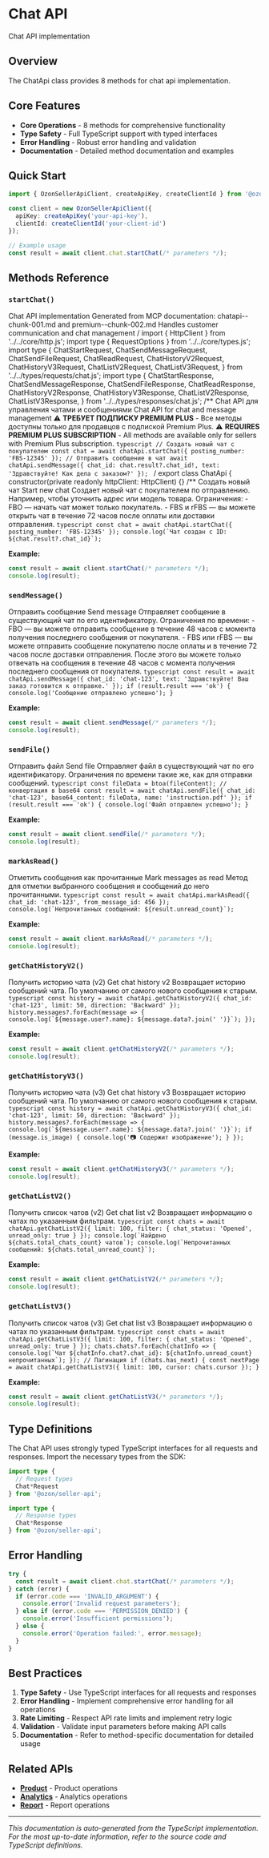 # Chat API

Chat API implementation

## Overview

The ChatApi class provides 8 methods for chat api implementation.

## Core Features

- **Core Operations** - 8 methods for comprehensive functionality
- **Type Safety** - Full TypeScript support with typed interfaces
- **Error Handling** - Robust error handling and validation
- **Documentation** - Detailed method documentation and examples

## Quick Start

```typescript
import { OzonSellerApiClient, createApiKey, createClientId } from '@ozon/seller-api';

const client = new OzonSellerApiClient({
  apiKey: createApiKey('your-api-key'),
  clientId: createClientId('your-client-id')
});

// Example usage
const result = await client.chat.startChat(/* parameters */);
```

## Methods Reference

### `startChat()`

Chat API implementation Generated from MCP documentation: chatapi--chunk-001.md and premium--chunk-002.md Handles customer communication and chat management / import { HttpClient } from '../../core/http.js'; import type { RequestOptions } from '../../core/types.js'; import type { ChatStartRequest, ChatSendMessageRequest, ChatSendFileRequest, ChatReadRequest, ChatHistoryV2Request, ChatHistoryV3Request, ChatListV2Request, ChatListV3Request, } from '../../types/requests/chat.js'; import type { ChatStartResponse, ChatSendMessageResponse, ChatSendFileResponse, ChatReadResponse, ChatHistoryV2Response, ChatHistoryV3Response, ChatListV2Response, ChatListV3Response, } from '../../types/responses/chat.js'; /** Chat API для управления чатами и сообщениями Chat API for chat and message management ⚠️ **ТРЕБУЕТ ПОДПИСКУ PREMIUM PLUS** - Все методы доступны только для продавцов с подпиской Premium Plus. ⚠️ **REQUIRES PREMIUM PLUS SUBSCRIPTION** - All methods are available only for sellers with Premium Plus subscription. ```typescript // Создать новый чат с покупателем const chat = await chatApi.startChat({ posting_number: 'FBS-12345' }); // Отправить сообщение в чат await chatApi.sendMessage({ chat_id: chat.result?.chat_id!, text: 'Здравствуйте! Как дела с заказом?' }); ``` / export class ChatApi { constructor(private readonly httpClient: HttpClient) {} /** Создать новый чат Start new chat Создает новый чат с покупателем по отправлению. Например, чтобы уточнить адрес или модель товара. Ограничения: - FBO — начать чат может только покупатель. - FBS и rFBS — вы можете открыть чат в течение 72 часов после оплаты или доставки отправления. ```typescript const chat = await chatApi.startChat({ posting_number: 'FBS-12345' }); console.log(`Чат создан с ID: ${chat.result?.chat_id}`); ```

**Example:**
```typescript
const result = await client.startChat(/* parameters */);
console.log(result);
```

### `sendMessage()`

Отправить сообщение Send message Отправляет сообщение в существующий чат по его идентификатору. Ограничения по времени: - FBO — вы можете отправить сообщение в течение 48 часов с момента получения последнего сообщения от покупателя. - FBS или rFBS — вы можете отправить сообщение покупателю после оплаты и в течение 72 часов после доставки отправления. После этого вы можете только отвечать на сообщения в течение 48 часов с момента получения последнего сообщения от покупателя. ```typescript const result = await chatApi.sendMessage({ chat_id: 'chat-123', text: 'Здравствуйте! Ваш заказ готовится к отправке.' }); if (result.result === 'ok') { console.log('Сообщение отправлено успешно'); } ```

**Example:**
```typescript
const result = await client.sendMessage(/* parameters */);
console.log(result);
```

### `sendFile()`

Отправить файл Send file Отправляет файл в существующий чат по его идентификатору. Ограничения по времени такие же, как для отправки сообщений. ```typescript const fileData = btoa(fileContent); // конвертация в base64 const result = await chatApi.sendFile({ chat_id: 'chat-123', base64_content: fileData, name: 'instruction.pdf' }); if (result.result === 'ok') { console.log('Файл отправлен успешно'); } ```

**Example:**
```typescript
const result = await client.sendFile(/* parameters */);
console.log(result);
```

### `markAsRead()`

Отметить сообщения как прочитанные Mark messages as read Метод для отметки выбранного сообщения и сообщений до него прочитанными. ```typescript const result = await chatApi.markAsRead({ chat_id: 'chat-123', from_message_id: 456 }); console.log(`Непрочитанных сообщений: ${result.unread_count}`); ```

**Example:**
```typescript
const result = await client.markAsRead(/* parameters */);
console.log(result);
```

### `getChatHistoryV2()`

Получить историю чата (v2) Get chat history v2 Возвращает историю сообщений чата. По умолчанию от самого нового сообщения к старым. ```typescript const history = await chatApi.getChatHistoryV2({ chat_id: 'chat-123', limit: 50, direction: 'Backward' }); history.messages?.forEach(message => { console.log(`${message.user?.name}: ${message.data?.join(' ')}`); }); ```

**Example:**
```typescript
const result = await client.getChatHistoryV2(/* parameters */);
console.log(result);
```

### `getChatHistoryV3()`

Получить историю чата (v3) Get chat history v3 Возвращает историю сообщений чата. По умолчанию от самого нового сообщения к старым. ```typescript const history = await chatApi.getChatHistoryV3({ chat_id: 'chat-123', limit: 50, direction: 'Backward' }); history.messages?.forEach(message => { console.log(`${message.user?.name}: ${message.data?.join(' ')}`); if (message.is_image) { console.log('📷 Содержит изображение'); } }); ```

**Example:**
```typescript
const result = await client.getChatHistoryV3(/* parameters */);
console.log(result);
```

### `getChatListV2()`

Получить список чатов (v2) Get chat list v2 Возвращает информацию о чатах по указанным фильтрам. ```typescript const chats = await chatApi.getChatListV2({ limit: 100, filter: { chat_status: 'Opened', unread_only: true } }); console.log(`Найдено ${chats.total_chats_count} чатов`); console.log(`Непрочитанных сообщений: ${chats.total_unread_count}`); ```

**Example:**
```typescript
const result = await client.getChatListV2(/* parameters */);
console.log(result);
```

### `getChatListV3()`

Получить список чатов (v3) Get chat list v3 Возвращает информацию о чатах по указанным фильтрам. ```typescript const chats = await chatApi.getChatListV3({ limit: 100, filter: { chat_status: 'Opened', unread_only: true } }); chats.chats?.forEach(chatInfo => { console.log(`Чат ${chatInfo.chat?.chat_id}: ${chatInfo.unread_count} непрочитанных`); }); // Пагинация if (chats.has_next) { const nextPage = await chatApi.getChatListV3({ limit: 100, cursor: chats.cursor }); } ```

**Example:**
```typescript
const result = await client.getChatListV3(/* parameters */);
console.log(result);
```

## Type Definitions

The Chat API uses strongly typed TypeScript interfaces for all requests and responses. Import the necessary types from the SDK:

```typescript
import type {
  // Request types
  Chat*Request
} from '@ozon/seller-api';

import type {
  // Response types  
  Chat*Response
} from '@ozon/seller-api';
```

## Error Handling

```typescript
try {
  const result = await client.chat.startChat(/* parameters */);
} catch (error) {
  if (error.code === 'INVALID_ARGUMENT') {
    console.error('Invalid request parameters');
  } else if (error.code === 'PERMISSION_DENIED') {
    console.error('Insufficient permissions');
  } else {
    console.error('Operation failed:', error.message);
  }
}
```

## Best Practices

1. **Type Safety** - Use TypeScript interfaces for all requests and responses
2. **Error Handling** - Implement comprehensive error handling for all operations
3. **Rate Limiting** - Respect API rate limits and implement retry logic
4. **Validation** - Validate input parameters before making API calls
5. **Documentation** - Refer to method-specific documentation for detailed usage

## Related APIs

- **[Product](./product.md)** - Product operations
- **[Analytics](./analytics.md)** - Analytics operations
- **[Report](./report.md)** - Report operations

---

*This documentation is auto-generated from the TypeScript implementation. For the most up-to-date information, refer to the source code and TypeScript definitions.*